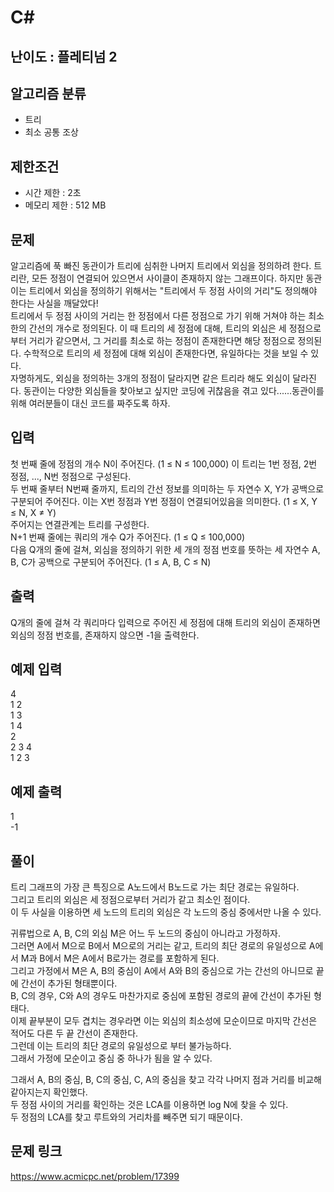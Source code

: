 # C#

## 난이도 : 플레티넘 2

## 알고리즘 분류
  - 트리
  - 최소 공통 조상

## 제한조건
  - 시간 제한 : 2초
  - 메모리 제한 : 512 MB

## 문제
알고리즘에 푹 빠진 동관이가 트리에 심취한 나머지 트리에서 외심을 정의하려 한다. 트리란, 모든 정점이 연결되어 있으면서 사이클이 존재하지 않는 그래프이다. 하지만 동관이는 트리에서 외심을 정의하기 위해서는 "트리에서 두 정점 사이의 거리"도 정의해야 한다는 사실을 깨달았다!<br/>
트리에서 두 정점 사이의 거리는 한 정점에서 다른 정점으로 가기 위해 거쳐야 하는 최소한의 간선의 개수로 정의된다. 이 때 트리의 세 정점에 대해, 트리의 외심은 세 정점으로부터 거리가 같으면서, 그 거리를 최소로 하는 정점이 존재한다면 해당 정점으로 정의된다. 수학적으로 트리의 세 정점에 대해 외심이 존재한다면, 유일하다는 것을 보일 수 있다.<br/>
자명하게도, 외심을 정의하는 3개의 정점이 달라지면 같은 트리라 해도 외심이 달라진다. 동관이는 다양한 외심들을 찾아보고 싶지만 코딩에 귀찮음을 겪고 있다......동관이를 위해 여러분들이 대신 코드를 짜주도록 하자.<br/>


## 입력
첫 번째 줄에 정점의 개수 N이 주어진다. (1 ≤ N ≤ 100,000) 이 트리는 1번 정점, 2번 정점, ..., N번 정점으로 구성된다.<br/>
두 번째 줄부터 N번째 줄까지, 트리의 간선 정보를 의미하는 두 자연수 X, Y가 공백으로 구분되어 주어진다. 이는 X번 정점과 Y번 정점이 연결되어있음을 의미한다. (1 ≤ X, Y ≤ N, X ≠ Y)<br/>
주어지는 연결관계는 트리를 구성한다.<br/>
N+1 번째 줄에는 쿼리의 개수 Q가 주어진다. (1 ≤ Q ≤ 100,000)<br/>
다음 Q개의 줄에 걸쳐, 외심을 정의하기 위한 세 개의 정점 번호를 뜻하는 세 자연수 A, B, C가 공백으로 구분되어 주어진다. (1 ≤ A, B, C ≤ N)<br/>


## 출력
Q개의 줄에 걸쳐 각 쿼리마다 입력으로 주어진 세 정점에 대해 트리의 외심이 존재하면 외심의 정점 번호를, 존재하지 않으면 -1을 출력한다.<br/>


## 예제 입력
4<br/>
1 2<br/>
1 3<br/>
1 4<br/>
2<br/>
2 3 4<br/>
1 2 3<br/>


## 예제 출력
1<br/>
-1<br/>


## 풀이
트리 그래프의 가장 큰 특징으로 A노드에서 B노드로 가는 최단 경로는 유일하다.<br/>
그리고 트리의 외심은 세 정점으로부터 거리가 같고 최소인 점이다.<br/>
이 두 사실을 이용하면 세 노드의 트리의 외심은 각 노드의 중심 중에서만 나올 수 있다.<br/>


귀류법으로 A, B, C의 외심 M은 어느 두 노드의 중심이 아니라고 가정하자.<br/>
그러면 A에서 M으로 B에서 M으로의 거리는 같고, 트리의 최단 경로의 유일성으로 A에서 M과 B에서 M은 A에서 B로가는 경로를 포함하게 된다.<br/>
그리고 가정에서 M은 A, B의 중심이 A에서 A와 B의 중심으로 가는 간선의 아니므로 끝에 간선이 추가된 형태뿐이다.<br/>
B, C의 경우, C와 A의 경우도 마찬가지로 중심에 포함된 경로의 끝에 간선이 추가된 형태다.<br/>
이제 끝부분이 모두 겹치는 경우라면 이는 외심의 최소성에 모순이므로 마지막 간선은 적어도 다른 두 끝 간선이 존재한다.<br/>
그런데 이는 트리의 최단 경로의 유일성으로 부터 불가능하다.<br/>
그래서 가정에 모순이고 중심 중 하나가 됨을 알 수 있다.<br/>


그래서 A, B의 중심, B, C의 중심, C, A의 중심을 찾고 각각 나머지 점과 거리를 비교해 같아지는지 확인했다.<br/>
두 정점 사이의 거리를 확인하는 것은 LCA를 이용하면 log N에 찾을 수 있다.<br/>
두 정점의 LCA를 찾고 루트와의 거리차를 빼주면 되기 때문이다.



## 문제 링크
https://www.acmicpc.net/problem/17399
